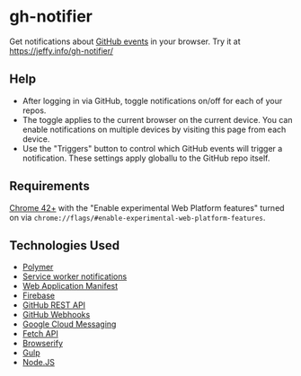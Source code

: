 # gh-notifier
Get notifications about [GitHub events](https://developer.github.com/webhooks/#events) in your browser.
Try it at https://jeffy.info/gh-notifier/

## Help
- After logging in via GitHub, toggle notifications on/off for each of your repos.
- The toggle applies to the current browser on the current device. You can enable notifications
on multiple devices by visiting this page from each device.
- Use the "Triggers" button to control which GitHub events will trigger a notification. These
settings apply globallu to the GitHub repo itself.

## Requirements
[Chrome 42+](https://www.google.com/chrome/browser/canary.html) with the
"Enable experimental Web Platform features" turned on via
`chrome://flags/#enable-experimental-web-platform-features`.

## Technologies Used
- [Polymer](https://www.polymer-project.org/)
- [Service worker notifications](https://www.chromestatus.com/feature/5480344312610816)
- [Web Application Manifest](https://www.chromestatus.com/feature/6488656873259008)
- [Firebase](https://www.firebase.com/)
- [GitHub REST API](https://developer.github.com/v3/)
- [GitHub Webhooks](https://developer.github.com/webhooks/)
- [Google Cloud Messaging](https://developer.android.com/google/gcm/index.html)
- [Fetch API](https://www.chromestatus.com/feature/6730533392351232)
- [Browserify](http://browserify.org/)
- [Gulp](http://gulpjs.com/)
- [Node.JS](http://nodejs.org/)
